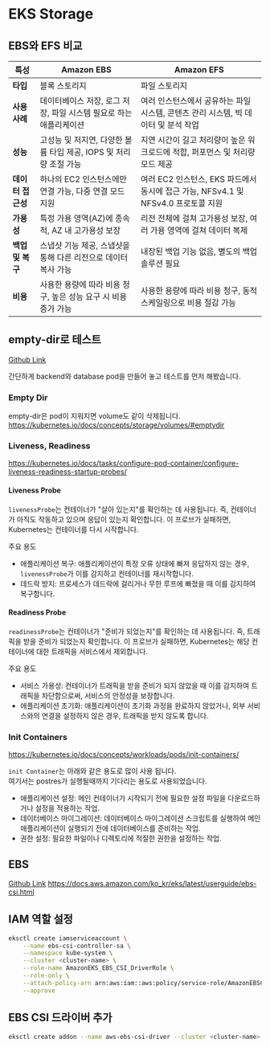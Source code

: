 # EKS Storage

## EBS와 EFS 비교

| **특성**          | **Amazon EBS**                                                     | **Amazon EFS**                                                                     |
| ----------------- | ------------------------------------------------------------------ | ---------------------------------------------------------------------------------- |
| **타입**          | 블록 스토리지                                                      | 파일 스토리지                                                                      |
| **사용 사례**     | 데이터베이스 저장, 로그 저장, 파일 시스템 필요로 하는 애플리케이션 | 여러 인스턴스에서 공유하는 파일 시스템, 콘텐츠 관리 시스템, 빅 데이터 및 분석 작업 |
| **성능**          | 고성능 및 저지연, 다양한 볼륨 타입 제공, IOPS 및 처리량 조절 가능  | 지연 시간이 길고 처리량이 높은 워크로드에 적합, 퍼포먼스 및 처리량 모드 제공       |
| **데이터 접근성** | 하나의 EC2 인스턴스에만 연결 가능, 다중 연결 모드 지원             | 여러 EC2 인스턴스, EKS 파드에서 동시에 접근 가능, NFSv4.1 및 NFSv4.0 프로토콜 지원 |
| **가용성**        | 특정 가용 영역(AZ)에 종속적, AZ 내 고가용성 보장                   | 리전 전체에 걸쳐 고가용성 보장, 여러 가용 영역에 걸쳐 데이터 복제                  |
| **백업 및 복구**  | 스냅샷 기능 제공, 스냅샷을 통해 다른 리전으로 데이터 복사 가능     | 내장된 백업 기능 없음, 별도의 백업 솔루션 필요                                     |
| **비용**          | 사용한 용량에 따라 비용 청구, 높은 성능 요구 시 비용 증가 가능     | 사용한 용량에 따라 비용 청구, 동적 스케일링으로 비용 절감 가능                     |

## empty-dir로 테스트

[Github Link](https://github.com/gornoba/eks-nest/tree/7340926c0d2667e42f663644d882f6b78a4bea63/aws/storage/empty-dir)

간단하게 backend와 database pod을 만들어 놓고 테스트를 먼저 해봤습니다.

### Empty Dir

empty-dir은 pod이 지워지면 volume도 같이 삭제됩니다.  
https://kubernetes.io/docs/concepts/storage/volumes/#emptydir

### Liveness, Readiness

https://kubernetes.io/docs/tasks/configure-pod-container/configure-liveness-readiness-startup-probes/

#### Liveness Probe

`livenessProbe`는 컨테이너가 "살아 있는지"를 확인하는 데 사용됩니다. 즉, 컨테이너가 아직도 작동하고 있으며 응답이 있는지 확인합니다. 이 프로브가 실패하면, Kubernetes는 컨테이너를 다시 시작합니다.

주요 용도

- 애플리케이션 복구: 애플리케이션이 특정 오류 상태에 빠져 응답하지 않는 경우, `livenessProbe`가 이를 감지하고 컨테이너를 재시작합니다.
- 데드락 방지: 프로세스가 데드락에 걸리거나 무한 루프에 빠졌을 때 이를 감지하여 복구합니다.

#### Readiness Probe

`readinessProbe`는 컨테이너가 "준비가 되었는지"를 확인하는 데 사용됩니다. 즉, 트래픽을 받을 준비가 되었는지 확인합니다. 이 프로브가 실패하면, Kubernetes는 해당 컨테이너에 대한 트래픽을 서비스에서 제외합니다.

주요 용도

- 서비스 가용성: 컨테이너가 트래픽을 받을 준비가 되지 않았을 때 이를 감지하여 트래픽을 차단함으로써, 서비스의 안정성을 보장합니다.
- 애플리케이션 초기화: 애플리케이션이 초기화 과정을 완료하지 않았거나, 외부 서비스와의 연결을 설정하지 않은 경우, 트래픽을 받지 않도록 합니다.

### Init Containers

https://kubernetes.io/docs/concepts/workloads/pods/init-containers/

`init Container`는 아래와 같은 용도로 많이 사용 됩니다.  
여기서는 postres가 실행될때까지 기다리는 용도로 사용되었습니다.

- 애플리케이션 설정: 메인 컨테이너가 시작되기 전에 필요한 설정 파일을 다운로드하거나 설정을 적용하는 작업.
- 데이터베이스 마이그레이션: 데이터베이스 마이그레이션 스크립트를 실행하여 메인 애플리케이션이 실행되기 전에 데이터베이스를 준비하는 작업.
- 권한 설정: 필요한 파일이나 디렉토리에 적절한 권한을 설정하는 작업.

## EBS

[Github Link]()
https://docs.aws.amazon.com/ko_kr/eks/latest/userguide/ebs-csi.html

## IAM 역할 설정

```sh
eksctl create iamserviceaccount \
    --name ebs-csi-controller-sa \
    --namespace kube-system \
    --cluster <cluster-name> \
    --role-name AmazonEKS_EBS_CSI_DriverRole \
    --role-only \
    --attach-policy-arn arn:aws:iam::aws:policy/service-role/AmazonEBSCSIDriverPolicy \
    --approve
```

## EBS CSI 드라이버 추가

```sh
eksctl create addon --name aws-ebs-csi-driver --cluster <cluster-name> --service-account-role-arn arn:aws:iam::<role-number>:role/AmazonEKS_EBS_CSI_DriverRole --force
```
